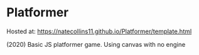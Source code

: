 # Platformer
Hosted at: https://natecollins11.github.io/Platformer/template.html

(2020) Basic JS platformer game. Using canvas with no engine

